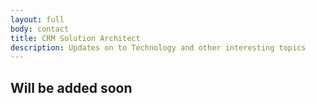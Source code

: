 ```yaml
---
layout: full
body: contact
title: CRM Solution Architect
description: Updates on to Technology and other interesting topics
---
```


## Will be added soon
  

